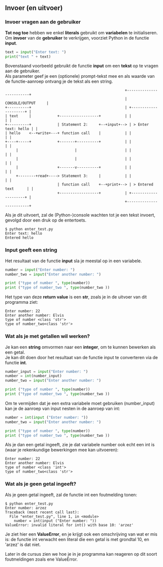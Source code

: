 ## Invoer (en uitvoer)

### Invoer vragen aan de gebruiker

**Tot nog toe** hebben we enkel **literals** gebruikt om **variabelen** te initialiseren.  
Om **invoer** van de **gebruiker** te verkrijgen, voorziet Python in de functie **input**.  

~~~python
text = input("Enter text: ")
print("text " + text)
~~~

Bovenstaand voorbeeld gebruikt de functie **input** om een **tekst** op te vragen aan de gebruiker.  
Als parameter geef je een (optionele) prompt-tekst mee en als waarde van de functie-aanroep ontvang je de tekst als een string.

~~~
                                                       +-------------------------+
                                                       |      CONSOLE/OUTPUT     |
+----------+                                           | +---------------------+ |
| text     |            +------------------+           | |                     | |
+----------+            | Statement 2:     +--+input+--> | > Enter text: hello | |
| hello    <--+write+---+ function call    |           | |                     | |
+----+-----+            +-------+----------+           | |                     | |
     |                          |                      | |                     | |
     |                          |                      | |                     | |
     |                  +-------v----------+           | |                     | |
     +--------+read+----> Statement 3:     |           | |                     | |
                        | function call    +--+print+--> | > Entered text      | |
                        +------------------+           | +---------------------+ |
                                                       +-------------------------+

~~~

Als je dit uitvoert, zal de (Python-)console wachten tot je een tekst invoert, gevolgd door een druk op de entertoets.

~~~
$ python enter_test.py
Enter text: hello
Entered hello
~~~

### Input geeft een string

Het resultaat van de functie **input** sla je meestal op in een variabele.  

~~~python
number = input("Enter number: ")
number_two = input("Enter another number: ")

print ("type of number ", type(number))
print ("type of number_two ", type(number_two ))
~~~

Het type van deze **return value** is een **str**, zoals je in de uitvoer van dit programma ziet:

~~~
Enter number: 22
Enter another number: Elvis
type of number <class 'str'>
type of number_two<class 'str'>
~~~

### Wat als je met getallen wil werken?

Je kan een **string** omvormen naar een **integer**, om te kunnen bewerken als een getal.  
Je kan dit doen door het resultaat van de functie input te converteren via de functie **int**.

~~~python
number_input = input("Enter number: ")
number = int(number_input)
number_two = input("Enter another number: ")

print ("type of number ", type(number))
print ("type of number_two ", type(number_two ))
~~~

Om te vermijden dat je een extra variabele moet gebruiken (number_input) kan je de aanroep van input nesten in de aanroep van int:

~~~python
number = int(input ("Enter number: "))
number_two = input("Enter another number: ")

print ("type of number ", type(number))
print ("type of number_two ", type(number_two ))
~~~

Als je dan een getal ingeeft, zie je dat variabele number ook echt een int is (waar je rekenkundige bewerkingen mee kan uitvoeren):

~~~
Enter number: 22
Enter another number: Elvis
type of number <class 'int'>
type of number_two<class 'str'>
~~~

### Wat als je geen getal ingeeft?

Als je geen getal ingeeft, zal de functie int een foutmelding tonen:

~~~
$ python enter_test.py
Enter number: arzez
Traceback (most recent call last):
  File "enter_test.py", line 1, in <module>
    number = int(input ("Enter number: "))
ValueError: invalid literal for int() with base 10: 'arzez'
~~~

Je ziet hier een **ValueError**, en je krijgt ook een omschrijving van wat er mis is: de functie int verwacht een literal die een getal is met grondtal 10, en 'arzez' is dat niet.

Later in de cursus zien we hoe je in je programma kan reageren op dit soort foutmeldingen zoals ene ValueError.
